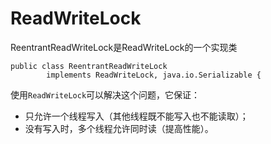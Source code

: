 # ReadWriteLock

ReentrantReadWriteLock是ReadWriteLock的一个实现类

```
public class ReentrantReadWriteLock
        implements ReadWriteLock, java.io.Serializable {
```

使用`ReadWriteLock`可以解决这个问题，它保证：

- 只允许一个线程写入（其他线程既不能写入也不能读取）；
- 没有写入时，多个线程允许同时读（提高性能）。